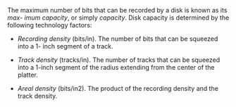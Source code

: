 The maximum number of bits that can be recorded by a disk is known as its *max- imum capacity*, or simply *capacity*. Disk capacity is determined by the following technology factors:

* *Recording density* (bits/in). The number of bits that can be squeezed into a 1- inch segment of a track.

* *Track density* (tracks/in). The number of tracks that can be squeezed into a 1-inch segment of the radius extending from the center of the platter.

* *Areal density* (bits/in2). The product of the recording density and the track density.

